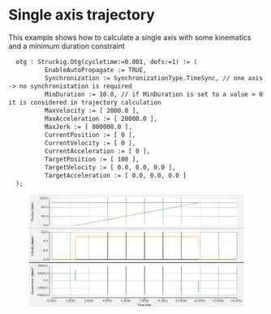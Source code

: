 # Single axis trajectory

This example shows how to calculate a single axis with some kinematics and a minimum duration constraint

```
  otg : Struckig.Otg(cycletime:=0.001, dofs:=1) := (
          EnableAutoPropagate := TRUE,
          Synchronization := SynchronizationType.TimeSync, // one axis -> no synchronistation is required
          MinDuration := 10.0, // if MinDuration is set to a value > 0 it is considered in trajectory calculation
          MaxVelocity := [ 2000.0 ],
          MaxAcceleration := [ 20000.0 ],
          MaxJerk := [ 800000.0 ],
          CurrentPosition := [ 0 ],
          CurrentVelocity := [ 0 ],
          CurrentAcceleration := [ 0 ],
          TargetPosition := [ 100 ],
          TargetVelocity := [ 0.0, 0.0, 0.0 ],
          TargetAcceleration := [ 0.0, 0.0, 0.0 ]
  );
```

<div class="gallery">
  <div class="gallery-item">
    <figure>
      <img src="../images/single_axis_trajectory.png" alt="Visualization overview"/>
    </figure>
  </div>
</div>